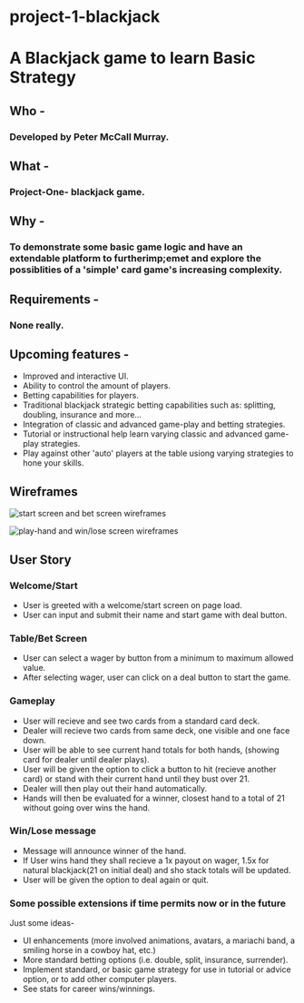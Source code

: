 # project-1-blackjack

# A Blackjack game to learn Basic Strategy

## Who -
### Developed by Peter McCall Murray.  

## What - 
### Project-One- blackjack game.


## Why - 
### To demonstrate some basic game logic and have an extendable platform to furtherimp;emet and explore the possiblities of a 'simple' card game's increasing complexity.

## Requirements -
### None really.

## Upcoming features -
 * Improved and interactive UI.
 * Ability to control the amount of players.
 * Betting capabilities for players.
 * Traditional blackjack strategic betting capabilities such as: splitting, doubling, insurance and more...
 * Integration of classic and advanced game-play and betting strategies.
 * Tutorial or instructional help learn varying classic and advanced game-play strategies.
 * Play against other 'auto' players at the table usiong varying strategies to hone your skills.













## Wireframes

![start screen and bet screen wireframes](https://i.imgur.com/2zcSjdB.jpg)

![play-hand and win/lose screen wireframes](https://i.imgur.com/5yPaH2Q.jpg)

## User Story

### Welcome/Start

 * User is greeted with a welcome/start screen on page load. 
 * User can input and submit their name and start game with deal button.

### Table/Bet Screen

 * User can select a wager by button from a minimum to maximum allowed value.
 * After selecting wager, user can click on a deal button to start the game.

### Gameplay

 * User will recieve and see two cards from a standard card deck.
 * Dealer will recieve two cards from same deck, one visible and one face down.
 * User will be able to see current hand totals for both hands, (showing card for dealer until dealer plays).
 * User will be given the option to click a button to hit (recieve another card) or stand with their current hand until they bust over 21.
 * Dealer will then play out their hand automatically.
 * Hands will then be evaluated for a winner, closest hand to a total of 21 without going over wins the hand.

### Win/Lose message

 * Message will announce winner of the hand.
 * If User wins hand they shall recieve a 1x payout on wager, 1.5x for natural blackjack(21 on initial deal) and sho stack totals will be updated.
 * User will be given the option to deal again or quit.



### Some possible extensions if time permits now or in the future

Just some ideas- 

 * UI enhancements (more involved animations, avatars, a mariachi band, a smiling horse in a cowboy hat, etc.)
 * More standard betting options (i.e. double, split, insurance, surrender).
 * Implement standard, or basic game strategy for use in tutorial or advice option, or to add other computer players.
 * See stats for career wins/winnings. 















